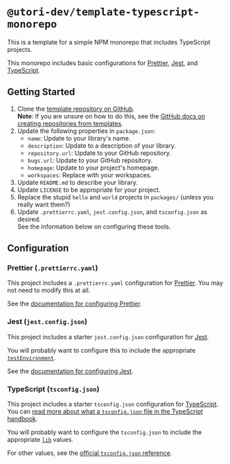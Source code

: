 # `@utori-dev/template-typescript-monorepo`

This is a template for a simple NPM monorepo that includes TypeScript projects.

This monorepo includes basic configurations for [Prettier](prettier), [Jest](jest), and [TypeScript][typescript].

## Getting Started

1. Clone the [template repository on GitHub][git_repo].\
   **Note**: If you are unsure on how to do this, see the
   [GitHub docs on creating repositories from templates][github_docs_template].
1. Update the following properties in `package.json`:
   - `name`: Update to your library's name.
   - `description`: Update to a description of your library.
   - `repository.url`: Update to your GitHub repository.
   - `bugs.url`: Update to your GitHub repository.
   - `homepage`: Update to your project's homepage.
   - `workspaces`: Replace with your workspaces.
1. Update `README.md` to describe your library.
1. Update `LICENSE` to be appropriate for your project.
1. Replace the stupid `hello` and `world` projects in `packages/` (unless you really want them?)
1. Update `.prettierrc.yaml`, `jest.config.json`, and `tsconfig.json` as desired.\
   See the information below on configuring these tools.

## Configuration

### Prettier (`.prettierrc.yaml`)

This project includes a `.prettierrc.yaml` configuration for [Prettier][prettier].
You may not need to modify this at all.

See the [documentation for configuring Prettier][prettier_docs_config].

### Jest (`jest.config.json`)

This project includes a starter `jest.config.json` configuration for [Jest][jest].

You will probably want to configure this to include the appropriate [`testEnvironment`][jest_docs_config_test_environment].

See the [documentation for configuring Jest][jest_docs_config].

### TypeScript (`tsconfig.json`)

This project includes a starter `tsconfig.json` configuration for [TypeScript][typescript].
You can [read more about what a `tsconfig.json` file in the TypeScript handbook][typescript_docs_config].

You will probably want to configure the `tsconfig.json` to include the appropriate [`lib`][typescript_ref_config_lib] values.

For other values, see the [official `tsconfig.json` reference][typescript_ref_config].

[git_repo]: https://github.com/utori-dev/template-typescript-monorepo
[github_docs_template]: https://docs.github.com/en/repositories/creating-and-managing-repositories/creating-a-repository-from-a-template
[jest]: https://jestjs.io/
[jest_docs_config]: https://jestjs.io/docs/configuration
[jest_docs_config_test_environment]: https://jestjs.io/docs/configuration#testenvironment-string
[npmjs]: https://www.npmjs.com/
[prettier]: https://prettier.io/
[prettier_docs_config]: https://prettier.io/docs/en/configuration.html
[typescript]: https://www.typescriptlang.org/
[typescript_docs_config]: https://www.typescriptlang.org/docs/handbook/tsconfig-json.html
[typescript_ref_config]: https://www.typescriptlang.org/tsconfig
[typescript_ref_config_lib]: https://www.typescriptlang.org/tsconfig#lib
